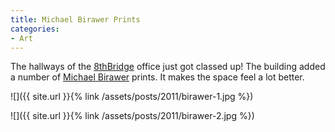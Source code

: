```yaml
---
title: Michael Birawer Prints
categories:
- Art
---
```


The hallways of the [8thBridge](http://www.8thBridge.com/) office just got classed up! The building added a number of [Michael Birawer](http://www.michaelbirawer.com/) prints. It makes the space feel a lot better.

![]({{ site.url }}{% link /assets/posts/2011/birawer-1.jpg %})

![]({{ site.url }}{% link /assets/posts/2011/birawer-2.jpg %})
